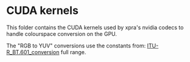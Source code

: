 # CUDA kernels

This folder contains the CUDA kernels used by xpra's nvidia codecs
to handle colourspace conversion on the GPU.

The "RGB to YUV" conversions use the constants from:
[ITU-R_BT.601_conversion](https://en.wikipedia.org/wiki/YCbCr#ITU-R_BT.601_conversion)
full range.
